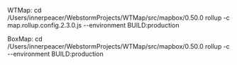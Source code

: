 WTMap:
cd /Users/innerpeacer/WebstormProjects/WTMap/src/mapbox/0.50.0
rollup -c map.rollup.config.2.3.0.js --environment BUILD:production

BoxMap:
cd /Users/innerpeacer/WebstormProjects/WTMap/src/mapbox/0.50.0
rollup -c --environment BUILD:production
